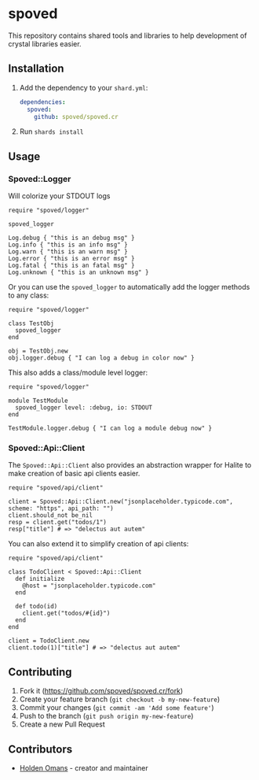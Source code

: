 # spoved

This repository contains shared tools and libraries to help development of crystal libraries easier.

## Installation

1. Add the dependency to your `shard.yml`:

   ```yaml
   dependencies:
     spoved:
       github: spoved/spoved.cr
   ```

2. Run `shards install`

## Usage

### Spoved::Logger

Will colorize your STDOUT logs

```crystal
require "spoved/logger"

spoved_logger

Log.debug { "this is an debug msg" }
Log.info { "this is an info msg" }
Log.warn { "this is an warn msg" }
Log.error { "this is an error msg" }
Log.fatal { "this is an fatal msg" }
Log.unknown { "this is an unknown msg" }
```

Or you can use the `spoved_logger` to automatically add the logger methods to any class:

```crystal
require "spoved/logger"

class TestObj
  spoved_logger
end

obj = TestObj.new
obj.logger.debug { "I can log a debug in color now" }
```

This also adds a class/module level logger:

```crystal
require "spoved/logger"

module TestModule
  spoved_logger level: :debug, io: STDOUT
end

TestModule.logger.debug { "I can log a module debug now" }
```

### Spoved::Api::Client

The `Spoved::Api::Client` also provides an abstraction wrapper for Halite to make creation of basic api clients easier.

```crystal
require "spoved/api/client"

client = Spoved::Api::Client.new("jsonplaceholder.typicode.com", scheme: "https", api_path: "")
client.should_not be_nil
resp = client.get("todos/1")
resp["title"] # => "delectus aut autem"
```

You can also extend it to simplify creation of api clients:

```crystal
require "spoved/api/client"

class TodoClient < Spoved::Api::Client
  def initialize
    @host = "jsonplaceholder.typicode.com"
  end

  def todo(id)
    client.get("todos/#{id}")
  end
end

client = TodoClient.new
client.todo(1)["title"] # => "delectus aut autem"
```

## Contributing

1. Fork it (<https://github.com/spoved/spoved.cr/fork>)
2. Create your feature branch (`git checkout -b my-new-feature`)
3. Commit your changes (`git commit -am 'Add some feature'`)
4. Push to the branch (`git push origin my-new-feature`)
5. Create a new Pull Request

## Contributors

- [Holden Omans](https://github.com/kalinon) - creator and maintainer
